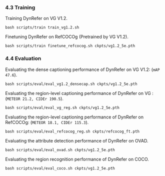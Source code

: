 ### 4.3 Training

Training DynRefer on VG V1.2.
```
bash scripts/train train_vg1.2.sh
```
Finetuning DynRefer on RefCOCOg (Pretrained by VG V1.2).
```
bash scripts/train finetune_refcocog.sh ckpts/vg1.2_5e.pth
```


### 4.4 Evaluation
Evaluating the dense captioning performance of DynRefer on VG V1.2: (`mAP 47.6`).
```
bash scripts/eval/eval_vg1.2_densecap.sh ckpts/vg1.2_5e.pth
```
Evaluating the region-level captioning performance of DynRefer on VG : (`METEOR 21.2, CIDEr 190.5`).
```
bash scripts/eval/eval_vg_reg.sh ckpts/vg1.2_5e.pth
```
Evaluating the region-level captioning performance of DynRefer on RefCOCOg: (`METEOR 18.1, CIDEr 115.3`).
```
bash scripts/eval/eval_refcocog_reg.sh ckpts/refcocog_ft.pth
```
Evaluating the attribute detection performance of DynRefer on OVAD.
```
bash scripts/eval/eval_ovad.sh ckpts/vg1.2_5e.pth
```
Evaluating the region recognition performance of DynRefer on COCO.
```
bash scripts/eval/eval_coco.sh ckpts/vg1.2_5e.pth
```


